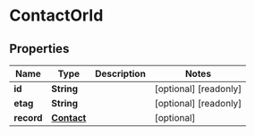 

# ContactOrId


## Properties

| Name | Type | Description | Notes |
|------------ | ------------- | ------------- | -------------|
|**id** | **String** |  |  [optional] [readonly] |
|**etag** | **String** |  |  [optional] [readonly] |
|**record** | [**Contact**](Contact.md) |  |  [optional] |



